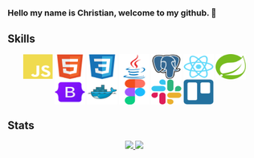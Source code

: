 ### Hello my name is Christian, welcome to my github. 👋

## Skills
  <div align="center">
    <img align="center" alt="Igor-JS" height="50" width="60" src="https://raw.githubusercontent.com/devicons/devicon/master/icons/javascript/javascript-plain.svg">
    <img align="center" alt="Igor-HTML" height="50" width="60" src="https://raw.githubusercontent.com/devicons/devicon/master/icons/html5/html5-original.svg">
    <img align="center" alt="Igor-CSS" height="50" width="60" src="https://raw.githubusercontent.com/devicons/devicon/master/icons/css3/css3-original.svg">
    <img align="center" alt="Igor-JAVA" height="50" width="60" src="https://raw.githubusercontent.com/devicons/devicon/master/icons/java/java-original.svg">
    <img align="center" alt="Igor-POSTGRES" height="50" width="60" src="https://github.com/devicons/devicon/blob/master/icons/postgresql/postgresql-original.svg">
    <img align="center" alt="Igor-REACT" height="50" width="60" src="https://github.com/devicons/devicon/blob/master/icons/react/react-original.svg">
    <img align="center" alt="Igor-SPRING" height="50" width="60" src="https://github.com/devicons/devicon/blob/master/icons/spring/spring-original.svg">
    <img align="center" alt="Igor-BOOTSTRAP" height="50" width="60" src="https://github.com/devicons/devicon/blob/master/icons/bootstrap/bootstrap-original.svg">
    <img align="center" alt="Igor-DOCKER" height="50" width="60" src="https://github.com/devicons/devicon/blob/master/icons/docker/docker-original.svg">
    <img align="center" alt="Igor-FIGMA" height="50" width="60" src="https://github.com/devicons/devicon/blob/master/icons/figma/figma-original.svg">
    <img align="center" alt="Igor-SLACK" height="50" width="60" src="https://github.com/devicons/devicon/blob/master/icons/slack/slack-original.svg">
    <img align="center" alt="Igor-TRELLO" height="50" width="60" src="https://github.com/devicons/devicon/blob/master/icons/trello/trello-plain.svg">
    </div>

  
  ## Stats
<div align="center">
  <a href="https://github.com/christianlsb">
   <img height="180em" src="https://github-readme-stats-git-masterrstaa-rickstaa.vercel.app/api?username=christianlsb&&show_icons=true&theme=aura&include_all_commits=true"/>
   <img height="180em" src="https://github-readme-stats-git-masterrstaa-rickstaa.vercel.app/api/top-langs/?username=christianlsb&layout=compact&langs_count=7&theme=aura"/>
  </a>
</div>  

